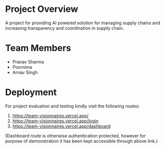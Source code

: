 # Project Overview
A project for providing AI powered solution for managing supply chains and increasing transparency and coordination in supply chain.
# Team Members
- Pranav Sharma
- Poornima
- Arnav Singh
# Deployment
For project evaluation and testing kindly visit the following routes:
1. https://team-visionnaires.vercel.app/
2. https://team-visionnaires.vercel.app/login
3. https://team-visionnaires.vercel.app/dashboard

(Dashboard route is otherwise authentication protected, however for purpose of demonstration it has been kept accessible through above link.)
